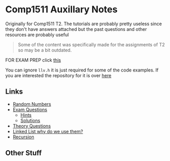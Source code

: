 # Comp1511 Auxillary Notes

Originally for Comp1511 T2.  The tutorials are probably pretty useless since they don't have answers attached but the past questions and other resources are probably useful

> Some of the content was specifically made for the assignments of T2 so may be a bit outdated.

FOR EXAM PREP click [this](exam_prep.md)

You can ignore `llv.h` it is just required for some of the code examples.  If you are interested the repository for it is over [here](https://github.com/BraedonWooding/LLV)

## Links

- [Random Numbers](random_numbers.md)
- [Exam Questions](exam_questions.md)
  - [Hints](hints.md)
  - [Solutions](Solutions)
- [Theory Questions](theory_questions.md)
- [Linked List why do we use them?](linked_lists.md)
- [Recursion](recursion.md)

## Other Stuff

